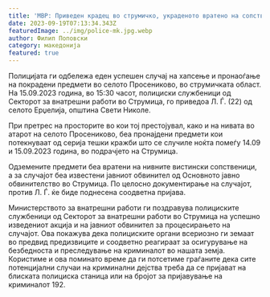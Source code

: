```yaml
---
title: 'МВР: Приведен крадец во струмичко, украденото вратено на сопствениците - 16 СЕПТЕМВРИ 2023'
date: 2023-09-19T07:13:34.343Z
featuredImage: ../img/police-mk.jpg.webp
author: Филип Поповски
category: македонија
featured: true
---
```

Полицијата ги одбележа еден успешен случај на хапсење и пронаоѓање на покрадени предмети во селото Просениково, во струмичката област. На 15.09.2023 година, во 15:30 часот, полициски службеници од Секторот за внатрешни работи во Струмица, го приведоа Л. Ѓ. (22) од селото Ерџелија, општина Свети Николе.

При претрес на просторите во кои тој престојувал, како и на нивата во атарот на селото Просениково, беа пронајдени предмети кои потекнуваат од серија тешки кражби што се случиле ноќта помеѓу 14.09 и 15.09.2023 година, во подрачјето на Струмица.

Одземените предмети беа вратени на нивните вистински сопственици, а за случајот беа известени јавниот обвинител од Основното јавно обвинителство во Струмица. По целосно документирање на случајот, против Л. Ѓ. ќе биде поднесена соодветна пријава.

Министерството за внатрешни работи ги поздравува полициските службеници од Секторот за внатрешни работи во Струмица на успешно изведениот акција и на јавниот обвинител за процесирањето на случајот. Ова покажува дека полициските органи всериозно ги земаат во предвид предизвиците и соодветно реагираат за осигурување на безбедноста и преследување на криминалот во нашата земја. Користиме и ова поминато време да ги потсетиме граѓаните дека сите потенцијални случаи на криминални дејства треба да се пријават на блиската полициска станица или на бројот за пријавување на криминалот 192.

